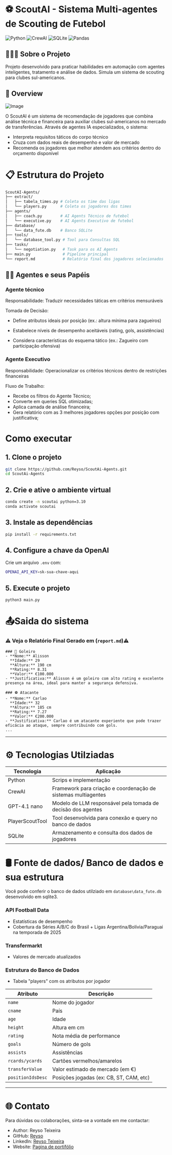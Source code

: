# ⚽ ScoutAI - Sistema Multi-agentes de Scouting de Futebol

![Python](https://img.shields.io/badge/python-3.10%2B-green)
![CrewAI](https://img.shields.io/badge/framework-CrewAI-red)
![SQLite](https://img.shields.io/badge/database-SQLite-blue)
![Pandas](https://img.shields.io/badge/analysis-Pandas-white)

## 👨🏻‍💻 Sobre o Projeto


Projeto  desenvolvido para praticar habilidades em automação com agentes inteligentes, tratamento e análise de dados. Simula um sistema  de scouting para clubes sul-americanos.

<!-- - **Critérios táticos** do corpo técnico  
- **Restrições financeiras** da diretoria  
- **Dados reais** de desempenho e mercado -->

## 🚀 Overview

![Image](https://github.com/user-attachments/assets/ef46def7-e9da-477d-8fcf-dd8fbbd829ae)




O ScoutAI é um sistema de recomendação de jogadores que combina análise técnica e financeira para auxiliar clubes sul-americanos no mercado de transferências. Através de agentes IA especializados, o sistema:

- Interpreta requisitos táticos do corpo técnico
- Cruza com dados reais de desempenho e valor de mercado
- Recomenda os jogadores que melhor atendem aos critérios dentro do orçamento disponível

# 📋 Estrutura do Projeto
```bash
ScoutAI-Agents/
├── extract/
│   ├── tabela_times.py # Coleta os time das ligas
│   └── players.py      # Coleta os jogadores dos times 
├── agents/
│   ├── coach.py        # AI Agents Técnico de futebol
│   └── executive.py    # AI Agents Executivo de futebol
├── database/
│   └── data_fute.db    # Banco SQLite
├── tools/
│   └── database_tool.py # Tool para Consultas SQL
├── tasks/
│   └── negotiation.py   # Task para os AI Agents
├── main.py              # Pipeline principal
└── report.md            # Relatório final dos jogadores selecionados             


```


## 👨‍💼 Agentes e seus Papéis
### Agente técnico
Responsabilidade: Traduzir necessidades táticas em critérios mensuráveis

Tomada de Decisão:

- Define atributos ideais por posição (ex.: altura mínima para zagueiros)

- Estabelece níveis de desempenho aceitáveis (rating, gols, assistências)

- Considera características do esquema tático (ex.: Zagueiro com participação ofensiva)

### Agente Executivo
Responsabilidade: Operacionalizar os critérios técnicos dentro de restrições financeiras

Fluxo de Trabalho:

- Recebe os filtros do Agente Técnico;
- Converte em queries SQL otimizadas;
- Aplica camada de análise financeira;
- Gera relatório com as 3 melhores jogadores opções por posição com justificativa;


# Como executar

## 1. Clone o projeto

```bash
git clone https://github.com/Reyso/ScoutAi-Agents.git
cd ScoutAi-Agents
```
## 2. Crie e ative o ambiente virtual

```bash
conda create -n scoutai python=3.10
conda activate scoutai
```

## 3. Instale as dependências

```bash
pip install -r requirements.txt
```
## 4. Configure a chave da OpenAI
Crie um arquivo `.env` com:
```bash
OPENAI_API_KEY=sk-sua-chave-aqui
```
## 5. Execute o projeto

```
python3 main.py
```

# 📤Saida do sistema  
### ⚠️ Veja o Relatório Final Gerado em (`report.md`)⚠️

```
### 🧤 Goleiro
- **Nome:** Alisson  
  **Idade:** 29  
  **Altura:** 190 cm  
  **Rating:** 8.31  
  **Valor:** €100.000  
- **Justificativa:** Alisson é um goleiro com alto rating e excelente presença na área, ideal para manter a segurança defensiva.

### ⚽ Atacante
- **Nome:** Carlao  
  **Idade:** 32  
  **Altura:** 185 cm  
  **Rating:** 7.27  
  **Valor:** €200.000  
- **Justificativa:** Carlao é um atacante experiente que pode trazer eficácia ao ataque, sempre contribuindo com gols.
...
```

____



# ⚙️ Tecnologias Utilziadas
| Tecnologia | Aplicação |
| --- | --- |
| Python | Scrips e implementação|
| CrewAI | Framework para criação e coordenação de sistemas multiagentes|
| GPT-4.1 nano | Modelo de LLM responsável pela tomada de decisão dos agentes |
| PlayerScoutTool | Tool desenvolvida para conexão e query no banco de dados|
| SQLite | Armazenamento e consulta dos dados de jogadores |



# 🛢 Fonte de dados/ Banco de dados e sua estrutura
Você pode conferir o banco de dados utilziado em `database\data_fute.db` desenvolvido em sqlite3.
### API Football Data
- Estatísticas de desempenho
- Cobertura da Séries A/B/C do Brasil + Ligas Argentina/Bolívia/Paraguai  na temporada de 2025
### Transfermarkt
- Valores de mercado atualizados
### Estrutura do Banco de Dados
 - Tabela "players" com os atributos por jogador

| Atributo          | Descrição                               |
| ----------------- | --------------------------------------- |
| `name`            | Nome do jogador                         |
| `cname`           | País                                    |
| `age`             | Idade                                   |
| `height`          | Altura em cm                            |
| `rating`          | Nota média de performance               |
| `goals`           | Número de gols                          |
| `assists`         | Assistências                            |
| `rcards/ycards`   | Cartões vermelhos/amarelos              |
| `transferValue`   | Valor estimado de mercado (em €)        |
| `positionIdsDesc` | Posições jogadas (ex: CB, ST, CAM, etc) |

---




# 🌐 Contato

Para dúvidas ou colaborações, sinta-se a vontade em me contactar:

- Author: Reyso Teixeira
- GitHub: [Reyso](https://github.com/Reyso)
- LinkedIn: [Reyso Teixeira](https://www.linkedin.com/in/reyso-teixeira/)
- Website: [Pagina de portifólio](https://reyso.github.io/portifolio_projetos)
